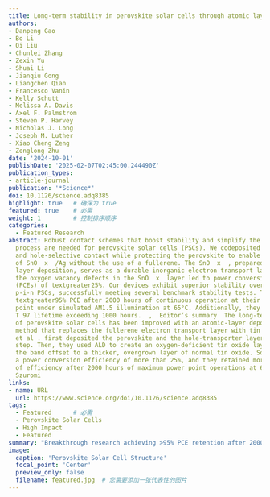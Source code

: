 ```yaml
---
title: Long-term stability in perovskite solar cells through atomic layer deposition of tin oxide
authors:
- Danpeng Gao
- Bo Li
- Qi Liu
- Chunlei Zhang
- Zexin Yu
- Shuai Li
- Jianqiu Gong
- Liangchen Qian
- Francesco Vanin
- Kelly Schutt
- Melissa A. Davis
- Axel F. Palmstrom
- Steven P. Harvey
- Nicholas J. Long
- Joseph M. Luther
- Xiao Cheng Zeng
- Zonglong Zhu
date: '2024-10-01'
publishDate: '2025-02-07T02:45:00.244490Z'
publication_types:
- article-journal
publication: '*Science*'
doi: 10.1126/science.adq8385
highlight: true   # 确保为 true
featured: true    # 必需
weight: 1         # 控制排序顺序
categories:
  - Featured Research
abstract: Robust contact schemes that boost stability and simplify the production
  process are needed for perovskite solar cells (PSCs). We codeposited perovskite
  and hole-selective contact while protecting the perovskite to enable deposition
  of SnO  x  /Ag without the use of a fullerene. The SnO  x  , prepared through atomic
  layer deposition, serves as a durable inorganic electron transport layer. Tailoring
  the oxygen vacancy defects in the SnO  x  layer led to power conversion efficiencies
  (PCEs) of textgreater25%. Our devices exhibit superior stability over conventional
  p-i-n PSCs, successfully meeting several benchmark stability tests. They retained
  textgreater95% PCE after 2000 hours of continuous operation at their maximum power
  point under simulated AM1.5 illumination at 65°C. Additionally, they boast a certified
  T 97 lifetime exceeding 1000 hours.  ,  Editor’s summary  The long-term stability
  of perovskite solar cells has been improved with an atomic-layer deposition (ALD)
  method that replaces the fullerene electron transport layer with tin oxide. Gao
  et al . first deposited the perovskite and the hole-transporter layer in a single
  step. Then, they used ALD to create an oxygen-deficient tin oxide layer to reduce
  the band offset to a thicker, overgrown layer of normal tin oxide. Solar cells had
  a power conversion efficiency of more than 25%, and they retained more than 95%
  of efficiency after 2000 hours of maximum power point operations at 65°C. —Phil
  Szuromi
links:
- name: URL
  url: https://www.science.org/doi/10.1126/science.adq8385
tags:
  - Featured      # 必需
  - Perovskite Solar Cells
  - High Impact
  - Featured
summary: "Breakthrough research achieving >95% PCE retention after 2000 hours in perovskite solar cells through innovative ALD-SnOx technique"
image:
  caption: 'Perovskite Solar Cell Structure'
  focal_point: 'Center'
  preview_only: false
  filename: featured.jpg  # 您需要添加一张代表性的图片
---
```

